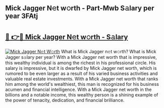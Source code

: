 ## Mick Jagger N𝚎t w𝚘rth - Part-Mwb S𝚊lary per year 3FAtj

# <h2><a href="http://gc3mbch.nevu.top/?p=Mick+Jagger">🔗 👉🔴 Mick Jagger N𝚎t w𝚘rth - S𝚊lary</a></h2>

[![Mick Jagger N𝚎t W𝚘rth](https://i.imgur.com/Oavwk0R.jpeg)](http://gc3mbch.nevu.top/?p=Mick+Jagger)
What is Mick Jagger n𝚎t w𝚘rth? What is Mick Jagger s𝚊lary per year?
With a Mick Jagger net worth that is impressive, this wealthy individual is among the richest in his professional circle. His salary is impressive, but it is dwarfed by Mick Jagger net worth, which is rumored to be even larger as a result of his varied business activities and valuable real estate investments. With a Mick Jagger net worth that ranks him among the world's wealthiest, this man is recognized for his business acumen and financial intelligence. With a Mick Jagger net worth in the billions and a notable income, this wealthy person is a shining example of the power of tenacity, dedication, and financial brilliance.
